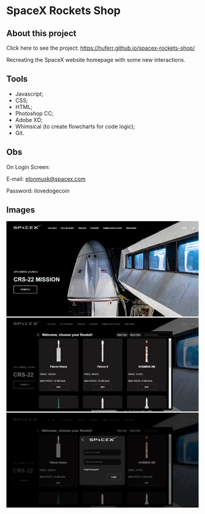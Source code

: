 # SpaceX Rockets Shop

## About this project
Click here to see the project: https://huferr.github.io/spacex-rockets-shop/

 Recreating the SpaceX website homepage with some new interactions.

## Tools
  - Javascript;
  - CSS;
  - HTML;
  - Photoshop CC;
  - Adobe XD;
  - Whimsical (to create flowcharts for code logic);
  - Git.
 
## Obs
On Login Screen:

E-mail: elonmusk@spacex.com

Password: ilovedogecoin

## Images
![homepage](https://github.com/huferr/spacex-rockets-shop/blob/master/assets/homepage.PNG)
![shop](https://github.com/huferr/spacex-rockets-shop/blob/master/assets/shop.PNG)
![login](https://github.com/huferr/spacex-rockets-shop/blob/master/assets/login.PNG)
